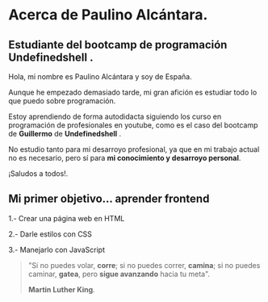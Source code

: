 # Acerca de **Paulino Alcántara**.

## Estudiante del bootcamp de programación __Undefinedshell__ .

Hola, mi nombre es Paulino Alcántara y soy de España. 

Aunque he empezado demasiado tarde, mi gran afición es estudiar todo lo que puedo sobre programación.

Estoy aprendiendo de forma autodidacta siguiendo los curso en programación de profesionales en youtube, como es el caso del bootcamp de **Guillermo** de __Undefinedshell__ .

No estudio tanto para mi desarroyo profesional, ya que en mi trabajo actual no es necesario, pero sí para __mi conocimiento y desarroyo personal__.

¡Saludos a todos!.


## Mi primer objetivo... **aprender frontend**
1.- Crear una página web en HTML

2.- Darle estilos con CSS

3.- Manejarlo con JavaScript


>"Si no puedes volar, __corre__; si no puedes correr, __camina__; si no puedes caminar, __gatea__, pero __sigue avanzando__ hacia tu meta". 
>
>**Martin Luther King**.





